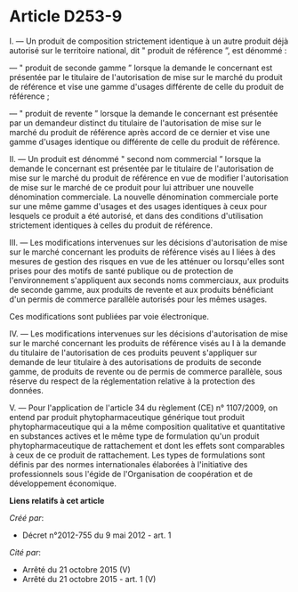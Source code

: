 # Article D253-9

I. ― Un produit de composition strictement identique à un autre produit  déjà autorisé sur le territoire national, dit "
produit de référence ”,  est dénommé : 

― " produit de seconde gamme ”  lorsque la demande le concernant est présentée par le titulaire de  l'autorisation de mise
sur le marché du produit de référence et vise une  gamme d'usages différente de celle du produit de référence ; 

― " produit de revente ” lorsque la demande le concernant est présentée  par un demandeur distinct du titulaire de
l'autorisation de mise sur le  marché du produit de référence après accord de ce dernier et vise une  gamme d'usages
identique ou différente de celle du produit de référence.  

II. ― Un produit est dénommé " second nom  commercial ” lorsque la demande le concernant est présentée par le  titulaire de
l'autorisation de mise sur le marché du produit de  référence en vue de modifier l'autorisation de mise sur le marché de ce
produit pour lui attribuer une nouvelle dénomination commerciale. La  nouvelle dénomination commerciale porte sur une même
gamme d'usages et  des usages identiques à ceux pour lesquels ce produit a été autorisé, et  dans des conditions
d'utilisation strictement identiques à celles du  produit de référence. 

III. ― Les modifications  intervenues sur les décisions d'autorisation de mise sur le marché  concernant les produits de
référence visés au I liées à des mesures de  gestion des risques en vue de les atténuer ou lorsqu'elles sont prises  pour des
motifs de santé publique ou de protection de l'environnement  s'appliquent aux seconds noms commerciaux, aux produits de
seconde  gamme, aux produits de revente et aux produits bénéficiant d'un permis  de commerce parallèle autorisés pour les
mêmes usages. 

Ces modifications sont publiées par voie électronique. 

IV. ― Les modifications intervenues sur les décisions d'autorisation de  mise sur le marché concernant les produits de
référence visés au I à la  demande du titulaire de l'autorisation de ces produits peuvent  s'appliquer sur demande de leur
titulaire à des autorisations de  produits de seconde gamme, de produits de revente ou de permis de  commerce parallèle, sous
réserve du respect de la réglementation relative à la protection des données. 

V. ― Pour l'application de l'article 34 du règlement (CE) n° 1107/2009,  on entend par produit phytopharmaceutique générique
tout produit  phytopharmaceutique qui a la même composition qualitative et  quantitative en substances actives et le même
type de formulation qu'un  produit phytopharmaceutique de rattachement et dont les effets sont  comparables à ceux de ce
produit de rattachement. Les types de  formulations sont définis par des normes internationales élaborées à  l'initiative des
professionnels sous l'égide de l'Organisation de  coopération et de développement économique.

**Liens relatifs à cet article**

_Créé par_:

  - Décret n°2012-755 du 9 mai 2012 - art. 1

_Cité par_:

  - Arrêté du 21 octobre 2015 (V)
  - Arrêté du 21 octobre 2015 - art. 1 (V)
